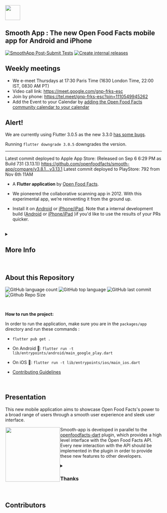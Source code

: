 <picture>
  <source media="(prefers-color-scheme: dark)" srcset="https://static.openfoodfacts.org/images/logos/off-logo-horizontal-dark.png?refresh_github_cache=1">
  <source media="(prefers-color-scheme: light)" srcset="https://static.openfoodfacts.org/images/logos/off-logo-horizontal-light.png?refresh_github_cache=1">
  <img height="48" src="https://static.openfoodfacts.org/images/logos/off-logo-horizontal-light.svg">
</picture>

<br>

## Smooth App : The new Open Food Facts mobile app for Android and iPhone

[![SmoothApp Post-Submit Tests](https://github.com/openfoodfacts/smooth-app/actions/workflows/postsubmit.yml/badge.svg)](https://github.com/openfoodfacts/smooth-app/actions/workflows/postsubmit.yml)
[![Create internal releases](https://github.com/openfoodfacts/smooth-app/actions/workflows/internal-release.yml/badge.svg)](https://github.com/openfoodfacts/smooth-app/actions/workflows/internal-release.yml)

## Weekly meetings
- We e-meet Thursdays at 17:30 Paris Time (1630 London Time, 22:00 IST, 0830 AM PT)
- Video call link: https://meet.google.com/gnp-frks-esc
- Join by phone: https://tel.meet/gnp-frks-esc?pin=1110549945262
- Add the Event to your Calendar by [adding the Open Food Facts community calendar to your calendar](https://wiki.openfoodfacts.org/Events)

## Alert!

We are currently using Flutter 3.0.5 as the new 3.3.0 [has some bugs](https://github.com/openfoodfacts/smooth-app/issues/2919).

Running `flutter downgrade 3.0.5` downgrades the version.

------

Latest commit deployed to Apple App Store: (Released on Sep 6 6:29 PM as Build 731 (3.13.1)) https://github.com/openfoodfacts/smooth-app/compare/v3.8.1...v3.13.1
Latest commit deployed to PlayStore: 792 from Nov 6th 11AM
- A <b> Flutter application </b> by [Open Food Facts](https://github.com/openfoodfacts). 

- We pioneered the collaborative scanning app in 2012. With this experimental app, we’re reinventing it from the ground up.

- Install it on [Android](https://play.google.com/store/apps/details?id=org.openfoodfacts.scanner) or [iPhone/iPad](https://apps.apple.com/app/open-food-facts/id588797948). Note that a internal development build ([Android](https://play.google.com/apps/internaltest/4699092342921529278) or [iPhone/iPad](https://testflight.apple.com/join/c2tiBHgd) )if you'd like to use the results of your PRs quicker.



<br>

<details><summary><h2> More Info </h2></summary>

## You get : 
- a scan that truly matches who you are (Green: the product matches your criteria, Red: there is a problem, Gray: Help us answer you by photographing the products)
- a product page that's knowledgeable, building on the vast amount of food facts we collect collaboratively, and other sources of knowledge, to help you make better food decisions
## You can : 
- scan and compare in 15 seconds the 3 brands of tomato sauces left on the shelf, on your terms.
- get a tailored comparison of any food category
- set your preferences without ruining your privacy

## Criteria you can pick : 
- Environment: Eco-Score
- Health: Additives & Ultra processed foods, Salt, Allergens, Nutri-Score

</details>

<br>

## About this Repository

![GitHub language count](https://img.shields.io/github/languages/count/openfoodfacts/smooth-app?style=for-the-badge&color=brightgreen)
![GitHub top language](https://img.shields.io/github/languages/top/openfoodfacts/smooth-app?style=for-the-badge&color=aqua)
![GitHub last commit](https://img.shields.io/github/last-commit/openfoodfacts/smooth-app?style=for-the-badge&color=blue)
![Github Repo Size](https://img.shields.io/github/repo-size/openfoodfacts/smooth-app?style=for-the-badge&color=aqua)

<br>

<b>How to run the project:</b>

In order to run the application, make sure you are in the `packages/app` directory and run these commands :

- `flutter pub get .`
  
- On Android 🤖: `flutter run -t lib/entrypoints/android/main_google_play.dart`

- On iOS 🍎: `flutter run -t lib/entrypoints/ios/main_ios.dart`

- [Contributing Guidelines](https://github.com/openfoodfacts/smooth-app/blob/develop/CONTRIBUTING.md)

<br>

## Presentation

This new mobile application aims to showcase Open Food Facts's power to a broad range of users through a smooth user experience and sleek user interface.

<img alt="" height='175' src="https://user-images.githubusercontent.com/1689815/168430524-3adc923a-1ce3-4233-9af5-02e9d49a76ca.png" align="left" hspace="1" vspace="1">

Smooth-app is developed in parallel to the [openfoodfacts-dart](https://github.com/openfoodfacts/openfoodfacts-dart) plugin, which provides a high level interface with the Open Food Facts API.
Every new interaction with the API should be implemented in the plugin in order to provide these new features to other developers.
<br>

<details><summary><h3>Thanks</h3></summary>
The app was initially created by Primael. The new Open Food Facts app (smooth_app) was then made possible thanks to an initial grant by the Mozilla Foundation in February 2020, after Pierre pitched them the idea at FOSDEM. A HUGE THANKS 🧡
In addition to the core role of the community, we also had the support from several Google.org fellows and a ShareIt fellow that helped us eventually release the app in June 2022.
</details>
<br>

## Contributors

<a href="https://github.com/openfoodfacts/smooth-app/graphs/contributors">
  <img alt="" src="https://contrib.rocks/image?repo=openfoodfacts/smooth-app" />
</a>
